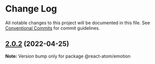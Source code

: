 # Change Log

All notable changes to this project will be documented in this file.
See [Conventional Commits](https://conventionalcommits.org) for commit guidelines.

## [2.0.2](https://github.com/react-atom/react-atom/compare/@react-atom/emotion@2.0.1...@react-atom/emotion@2.0.2) (2022-04-25)

**Note:** Version bump only for package @react-atom/emotion
